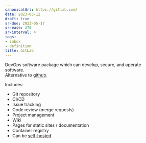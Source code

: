```yaml
---
canonicalUrl: https://gitlab.com/
date: 2023-03-12
draft: true
sr-due: 2023-05-17
sr-ease: 270
sr-interval: 4
tags:
- inbox
- definition
title: GitLab
---
```

   
DevOps software package which can develop, secure, and operate software.   
Alternative to [github](./github.md).   
   
Includes:   
   
   
- Git repository   
- CI/CD   
- Issue tracking   
- Code review (merge requests)   
- Project management   
- Wiki   
- Pages for static sites / documentation   
- Container registry   
- Can be [self-hosted](./self-hosting%20%28web%20services%29.md)